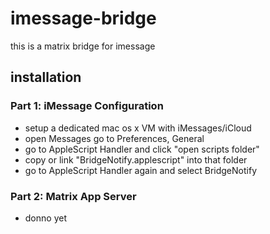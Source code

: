 # imessage-bridge

this is a matrix bridge for imessage

## installation

### Part 1: iMessage Configuration

* setup a dedicated mac os x VM with iMessages/iCloud
* open Messages go to Preferences, General
* go to AppleScript Handler and click "open scripts folder"
* copy or link "BridgeNotify.applescript" into that folder
* go to AppleScript Handler again and select BridgeNotify

### Part 2: Matrix App Server

* donno yet
